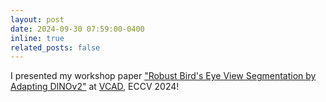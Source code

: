 ```yaml
---
layout: post
date: 2024-09-30 07:59:00-0400
inline: true
related_posts: false
---
```


I presented my workshop paper ["Robust Bird's Eye View Segmentation by Adapting DINOv2"](https://www.arxiv.org/pdf/2409.10228) at [VCAD](https://vcad-workshop.github.io/), ECCV 2024!
